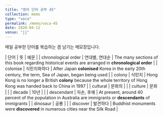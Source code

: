 ```yaml
---
title: "영어 단어 공부 45"
collection: memo
type: "voca"
permalink: /memo/voca-45
date: 2020-04-12
venue: "jj"
---
```


매일 공부한 단어를 복습하는 겸 남기는 메모장입니다.

| 단어 | 뜻 | 예문 |
| chronological order | 연대별, 연대순 | The many sections of this book regarding historical events are arranged in **chronological order** |
| colonise | 식민지화하다 | After Japan **colonised** Korea in the early 20th century, the term, Sea of Japan, began being used |
| colony | 식민지 | Hong Kong is no longer a British **colony** because the whole territory of Hong Kong was handed back to China in 1997 |
| cultural | 문화의 |  |
| culture | 문화 |  |
| decade | 10년 |  |
| descendant | 자손, 후예 | At present, around 40 percent of the population in Australia are immigrants or **descendants** of immigrants |
| dinosaur | 공룡 |  |
| discover | 발견하다 | Buddhist monuments were **discovered** in numerous cities near the Silk Road  |



